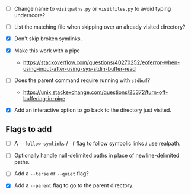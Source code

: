 - [ ] Change name to `visitpaths.py` or `visitfiles.py` to avoid typing underscore?

- [ ] List the matching file when skipping over an already visited directory?

- [x] Don't skip broken symlinks.

- [x] Make this work with a pipe

  - https://stackoverflow.com/questions/40270252/eoferror-when-using-input-after-using-sys-stdin-buffer-read

- [ ] Does the parent command require running with `stdbuf`?

  - https://unix.stackexchange.com/questions/25372/turn-off-buffering-in-pipe

- [x] Add an interactive option to go back to the directory just visited.

Flags to add
------------

- [ ] A `--follow-symlinks` / `-f` flag to follow symbolic links / use realpath.

- [ ] Optionally handle null-delimited paths in place of newline-delimited paths.

- [ ] Add a `--terse` or `--quiet` flag?

- [x] Add a `--parent` flag to go to the parent directory.
